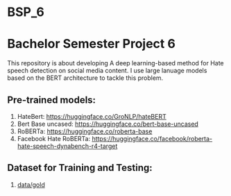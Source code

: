 # BSP_6
# Bachelor Semester Project 6

This repository is about developing A deep learning-based method for Hate speech detection on social media
content. I use large lanuage models based on the BERT architecture to tackle this problem.



## Pre-trained models:

1. HateBert: https://huggingface.co/GroNLP/hateBERT
2. Bert Base uncased: https://huggingface.co/bert-base-uncased
3. RoBERTa: https://huggingface.co/roberta-base
4. Facebook Hate RoBERTa: https://huggingface.co/facebook/roberta-hate-speech-dynabench-r4-target

## Dataset for Training and Testing:
1. [data/gold](https://github.com/xinchenyu/counter_context/tree/main/data/gold)
